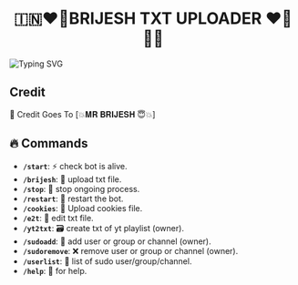 <h1 align="center">
  🇮🇳❤️‍🔥BRIJESH TXT UPLOADER ❤️‍🔥🇮🇳
</h1>

![Typing SVG](https://readme-typing-svg.herokuapp.com/?lines=Welcome+To+Txt+Uploader+Bot+!)

## Credit

🥳 Credit Goes To [💥𝐌𝐑 𝐁𝐑𝐈𝐉𝐄𝐒𝐇 😇💥]

  
## 🔥 Commands

- **`/start`**: ⚡ check bot is alive.
- **`/brijesh`**:  📁 upload txt file.
- **`/stop`**: 🛑 stop ongoing process.
- **`/restart`**: 🔮 restart the bot.
- **`/cookies`**: 🍪 Upload cookies file.
- **`/e2t`**: 📝 edit txt file.
- **`/yt2txt`**: 🗃️ create txt of yt playlist (owner).
- **`/sudoadd`**: 🎊 add user or group or channel (owner).
- **`/sudoremove`**: ❌ remove user or group or channel (owner).
- **`/userlist`**: 📜 list of sudo user/group/channel.
- **`/help`**: 🎉 for help.


